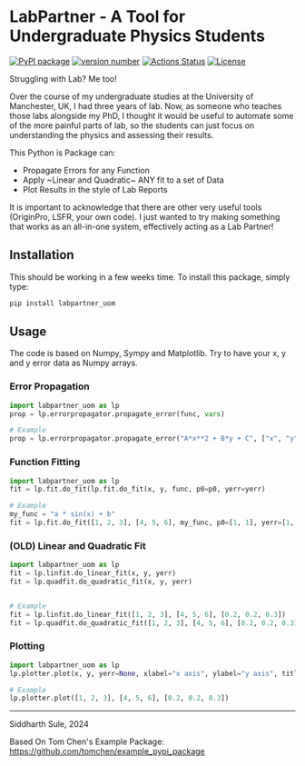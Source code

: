 # LabPartner - A Tool for Undergraduate Physics Students

[![PyPI package](https://img.shields.io/badge/pip%20install-labpartner_uom-brightgreen)](https://pypi.org/project/labpartner_uom/) [![version number](https://img.shields.io/pypi/v/example-pypi-package?color=green&label=version)](https://github.com/SiddharthSule/labpartner_uom/releases) [![Actions Status](https://github.com/SiddharthSule/labpartner_uom/workflows/Test/badge.svg)](https://github.com/SiddharthSule/labpartner_uom/actions) [![License](https://img.shields.io/github/license/SiddharthSule/labpartner_uom)](https://github.com/SiddharthSule/labpartner_uom/blob/main/LICENSE)

Struggling with Lab? Me too!

Over the course of my undergraduate studies at the University of Manchester, UK, I had three years of lab. Now, as someone who teaches those labs alongside my PhD, I thought it would be useful to automate some of the more painful parts of lab, so the students can just focus on understanding the physics and assessing their results.

This Python is Package can:
- Propagate Errors for any Function
- Apply ~Linear and Quadratic~ ANY fit to a set of Data
- Plot Results in the style of Lab Reports

It is important to acknowledge that there are other very useful tools (OriginPro, LSFR, your own code). I just wanted to try making something that works as an all-in-one system, effectively acting as a Lab Partner!

## Installation

This should be working in a few weeks time. To install this package, simply type:

```bash
pip install labpartner_uom
```

## Usage

The code is based on Numpy, Sympy and Matplotlib. Try to have your x, y and y error data as Numpy arrays.

### Error Propagation

```python
import labpartner_uom as lp
prop = lp.errorpropagator.propagate_error(func, vars)

# Example
prop = lp.errorpropagator.propagate_error("A*x**2 + B*y + C", ["x", "y"])
```

### Function Fitting

```python
import labpartner_uom as lp
fit = lp.fit.do_fit(lp.fit.do_fit(x, y, func, p0=p0, yerr=yerr)

# Example
my_func = "a * sin(x) + b"
fit = lp.fit.do_fit([1, 2, 3], [4, 5, 6], my_func, p0=[1, 1], yerr=[1, 1, 1])
```

### (OLD) Linear and Quadratic Fit

```python
import labpartner_uom as lp
fit = lp.linfit.do_linear_fit(x, y, yerr)
fit = lp.quadfit.do_quadratic_fit(x, y, yerr)


# Example
fit = lp.linfit.do_linear_fit([1, 2, 3], [4, 5, 6], [0.2, 0.2, 0.3])
fit = lp.quadfit.do_quadratic_fit([1, 2, 3], [4, 5, 6], [0.2, 0.2, 0.3])
```

### Plotting

```python
import labpartner_uom as lp
lp.plotter.plot(x, y, yerr=None, xlabel="x axis", ylabel="y axis", title=None, label="data", fit_type=None, figsize=(4, 3))

# Example
lp.plotter.plot([1, 2, 3], [4, 5, 6], [0.2, 0.2, 0.3])
```

---
Siddharth Sule, 2024

Based On Tom Chen's Example Package: https://github.com/tomchen/example_pypi_package
